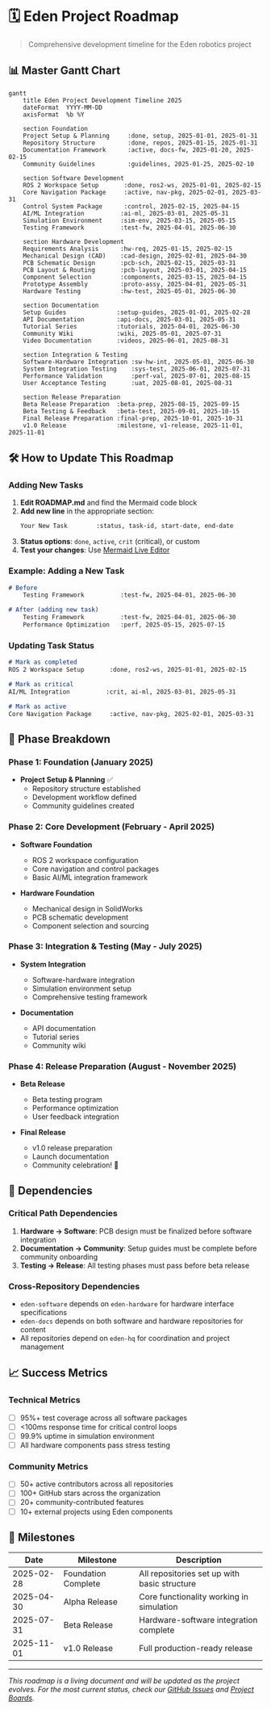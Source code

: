 # 🗓️ Eden Project Roadmap

> Comprehensive development timeline for the Eden robotics project

## 📊 Master Gantt Chart

```mermaid
gantt
    title Eden Project Development Timeline 2025
    dateFormat  YYYY-MM-DD
    axisFormat  %b %Y
    
    section Foundation
    Project Setup & Planning     :done, setup, 2025-01-01, 2025-01-31
    Repository Structure         :done, repos, 2025-01-15, 2025-01-31
    Documentation Framework      :active, docs-fw, 2025-01-20, 2025-02-15
    Community Guidelines         :guidelines, 2025-01-25, 2025-02-10
    
    section Software Development
    ROS 2 Workspace Setup       :done, ros2-ws, 2025-01-01, 2025-02-15
    Core Navigation Package     :active, nav-pkg, 2025-02-01, 2025-03-31
    Control System Package      :control, 2025-02-15, 2025-04-15
    AI/ML Integration          :ai-ml, 2025-03-01, 2025-05-31
    Simulation Environment     :sim-env, 2025-03-15, 2025-05-15
    Testing Framework          :test-fw, 2025-04-01, 2025-06-30
    
    section Hardware Development
    Requirements Analysis      :hw-req, 2025-01-15, 2025-02-15
    Mechanical Design (CAD)    :cad-design, 2025-02-01, 2025-04-30
    PCB Schematic Design       :pcb-sch, 2025-02-15, 2025-03-31
    PCB Layout & Routing       :pcb-layout, 2025-03-01, 2025-04-15
    Component Selection        :components, 2025-03-15, 2025-04-15
    Prototype Assembly         :proto-assy, 2025-04-01, 2025-05-31
    Hardware Testing           :hw-test, 2025-05-01, 2025-06-30
    
    section Documentation
    Setup Guides              :setup-guides, 2025-01-01, 2025-02-28
    API Documentation         :api-docs, 2025-03-01, 2025-05-31
    Tutorial Series           :tutorials, 2025-04-01, 2025-06-30
    Community Wiki            :wiki, 2025-05-01, 2025-07-31
    Video Documentation       :videos, 2025-06-01, 2025-08-31
    
    section Integration & Testing
    Software-Hardware Integration :sw-hw-int, 2025-05-01, 2025-06-30
    System Integration Testing    :sys-test, 2025-06-01, 2025-07-31
    Performance Validation        :perf-val, 2025-07-01, 2025-08-15
    User Acceptance Testing       :uat, 2025-08-01, 2025-08-31
    
    section Release Preparation
    Beta Release Preparation  :beta-prep, 2025-08-15, 2025-09-15
    Beta Testing & Feedback   :beta-test, 2025-09-01, 2025-10-15
    Final Release Preparation :final-prep, 2025-10-01, 2025-10-31
    v1.0 Release              :milestone, v1-release, 2025-11-01, 2025-11-01
```

## 🛠️ How to Update This Roadmap

### Adding New Tasks
1. **Edit ROADMAP.md** and find the Mermaid code block
2. **Add new line** in the appropriate section:
   ```markdown
   Your New Task        :status, task-id, start-date, end-date
   ```
3. **Status options**: `done`, `active`, `crit` (critical), or custom
4. **Test your changes**: Use [Mermaid Live Editor](https://mermaid.live)

### Example: Adding a New Task
```markdown
# Before
    Testing Framework          :test-fw, 2025-04-01, 2025-06-30

# After (adding new task)
    Testing Framework          :test-fw, 2025-04-01, 2025-06-30
    Performance Optimization   :perf, 2025-05-15, 2025-07-15
```

### Updating Task Status
```markdown
# Mark as completed
ROS 2 Workspace Setup       :done, ros2-ws, 2025-01-01, 2025-02-15

# Mark as critical
AI/ML Integration          :crit, ai-ml, 2025-03-01, 2025-05-31

# Mark as active
Core Navigation Package     :active, nav-pkg, 2025-02-01, 2025-03-31
```

## 🎯 Phase Breakdown

### Phase 1: Foundation (January 2025)
- **Project Setup & Planning** ✅
  - Repository structure established
  - Development workflow defined
  - Community guidelines created

### Phase 2: Core Development (February - April 2025)
- **Software Foundation**
  - ROS 2 workspace configuration
  - Core navigation and control packages
  - Basic AI/ML integration framework

- **Hardware Foundation**
  - Mechanical design in SolidWorks
  - PCB schematic development
  - Component selection and sourcing

### Phase 3: Integration & Testing (May - July 2025)
- **System Integration**
  - Software-hardware integration
  - Simulation environment setup
  - Comprehensive testing framework

- **Documentation**
  - API documentation
  - Tutorial series
  - Community wiki

### Phase 4: Release Preparation (August - November 2025)
- **Beta Release**
  - Beta testing program
  - Performance optimization
  - User feedback integration

- **Final Release**
  - v1.0 release preparation
  - Launch documentation
  - Community celebration! 🎉

## 🔗 Dependencies

### Critical Path Dependencies
1. **Hardware → Software**: PCB design must be finalized before software integration
2. **Documentation → Community**: Setup guides must be complete before community onboarding
3. **Testing → Release**: All testing phases must pass before beta release

### Cross-Repository Dependencies
- `eden-software` depends on `eden-hardware` for hardware interface specifications
- `eden-docs` depends on both software and hardware repositories for content
- All repositories depend on `eden-hq` for coordination and project management

## 📈 Success Metrics

### Technical Metrics
- [ ] 95%+ test coverage across all software packages
- [ ] <100ms response time for critical control loops
- [ ] 99.9% uptime in simulation environment
- [ ] All hardware components pass stress testing

### Community Metrics
- [ ] 50+ active contributors across all repositories
- [ ] 100+ GitHub stars across the organization
- [ ] 20+ community-contributed features
- [ ] 10+ external projects using Eden components

## 🚀 Milestones

| Date | Milestone | Description |
|------|-----------|-------------|
| 2025-02-28 | Foundation Complete | All repositories set up with basic structure |
| 2025-04-30 | Alpha Release | Core functionality working in simulation |
| 2025-07-31 | Beta Release | Hardware-software integration complete |
| 2025-11-01 | v1.0 Release | Full production-ready release |

---

*This roadmap is a living document and will be updated as the project evolves. For the most current status, check our [GitHub Issues](https://github.com/eden-org/eden-hq/issues) and [Project Boards](https://github.com/orgs/eden-org/projects).*
